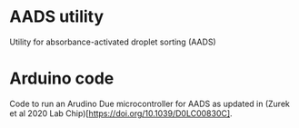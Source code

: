 # AADS utility
Utility for absorbance-activated droplet sorting (AADS)


# Arduino code

Code to run an Arudino Due microcontroller for AADS as updated in (Zurek et al 2020 Lab Chip)[https://doi.org/10.1039/D0LC00830C].
